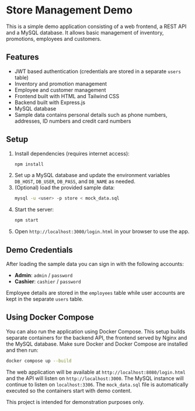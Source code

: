 # Store Management Demo

This is a simple demo application consisting of a web frontend, a REST API and a MySQL database. It allows basic management of inventory, promotions, employees and customers.

## Features

- JWT based authentication (credentials are stored in a separate `users` table)
- Inventory and promotion management
- Employee and customer management
- Frontend built with HTML and Tailwind CSS
- Backend built with Express.js
- MySQL database
- Sample data contains personal details such as phone numbers, addresses, ID numbers and credit card numbers

## Setup

1. Install dependencies (requires internet access):
   ```bash
   npm install
   ```
2. Set up a MySQL database and update the environment variables `DB_HOST`, `DB_USER`, `DB_PASS`, and `DB_NAME` as needed.
3. (Optional) load the provided sample data:
   ```bash
   mysql -u <user> -p store < mock_data.sql
   ```
4. Start the server:
   ```bash
   npm start
   ```
5. Open `http://localhost:3000/login.html` in your browser to use the app.

## Demo Credentials

After loading the sample data you can sign in with the following accounts:

- **Admin**: `admin` / `password`
- **Cashier**: `cashier` / `password`

Employee details are stored in the `employees` table while user accounts are
kept in the separate `users` table.

## Using Docker Compose

You can also run the application using Docker Compose. This setup builds
separate containers for the backend API, the frontend served by Nginx and the
MySQL database. Make sure Docker and Docker Compose are installed and then run:

```bash
docker compose up --build
```

The web application will be available at
`http://localhost:8080/login.html` and the API will listen on
`http://localhost:3000`. The MySQL instance will continue to listen on
`localhost:3306`. The `mock_data.sql` file is automatically executed so the
containers start with demo content.

This project is intended for demonstration purposes only.
